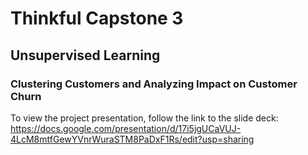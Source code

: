 # Thinkful Capstone 3
## Unsupervised Learning
### Clustering Customers and Analyzing Impact on Customer Churn

To view the project presentation, follow the link to the slide deck:
https://docs.google.com/presentation/d/17i5jgUCaVUJ-4LcM8mtfGewYVnrWuraSTM8PaDxF1Rs/edit?usp=sharing
